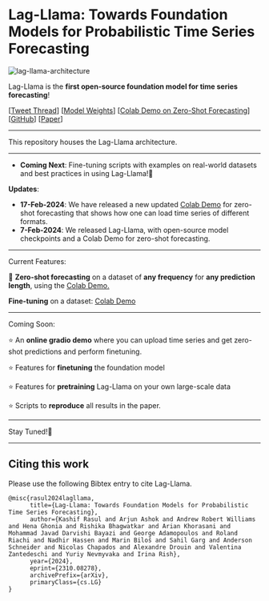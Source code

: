 # Lag-Llama: Towards Foundation Models for Probabilistic Time Series Forecasting

![lag-llama-architecture](images/lagllama.webp)

Lag-Llama is the <b>first open-source foundation model for time series forecasting</b>!

[[Tweet Thread](https://twitter.com/arjunashok37/status/1755261111233114165)] [[Model Weights](https://huggingface.co/time-series-foundation-models/Lag-Llama)] [[Colab Demo on Zero-Shot Forecasting](https://colab.research.google.com/drive/1XxrLW9VGPlZDw3efTvUi0hQimgJOwQG6?usp=sharing)] [[GitHub](https://github.com/time-series-foundation-models/lag-llama)] [[Paper](https://arxiv.org/abs/2310.08278)]

____
This repository houses the Lag-Llama architecture.

____

* **Coming Next**: Fine-tuning scripts with examples on real-world datasets and best practices in using Lag-Llama!🚀  

<b>Updates</b>:

* **17-Feb-2024**: We have released a new updated [Colab Demo](https://colab.research.google.com/drive/1XxrLW9VGPlZDw3efTvUi0hQimgJOwQG6?usp=sharing) for zero-shot forecasting that shows how one can load time series of different formats.
* **7-Feb-2024**: We released Lag-Llama, with open-source model checkpoints and a Colab Demo for zero-shot forecasting.

____

Current Features:

💫 <b>Zero-shot forecasting</b> on a dataset of <b>any frequency</b> for <b>any prediction length</b>, using the <a href="https://colab.research.google.com/drive/1XxrLW9VGPlZDw3efTvUi0hQimgJOwQG6?usp=sharing" target="_blank">Colab Demo.</a><br/>


<b>Fine-tuning</b> on a dataset: [Colab Demo](https://colab.research.google.com/drive/1uvTmh-pe1zO5TeaaRVDdoEWJ5dFDI-pA?usp=sharing)

____

Coming Soon:

⭐ An <b>online gradio demo</b> where you can upload time series and get zero-shot predictions and perform finetuning.

⭐ Features for <b>finetuning</b> the foundation model

⭐ Features for <b>pretraining</b> Lag-Llama on your own large-scale data

⭐ Scripts to <b>reproduce</b> all results in the paper.


____

Stay Tuned!🦙

____

## Citing this work

Please use the following Bibtex entry to cite Lag-Llama.

```
@misc{rasul2024lagllama,
      title={Lag-Llama: Towards Foundation Models for Probabilistic Time Series Forecasting}, 
      author={Kashif Rasul and Arjun Ashok and Andrew Robert Williams and Hena Ghonia and Rishika Bhagwatkar and Arian Khorasani and Mohammad Javad Darvishi Bayazi and George Adamopoulos and Roland Riachi and Nadhir Hassen and Marin Biloš and Sahil Garg and Anderson Schneider and Nicolas Chapados and Alexandre Drouin and Valentina Zantedeschi and Yuriy Nevmyvaka and Irina Rish},
      year={2024},
      eprint={2310.08278},
      archivePrefix={arXiv},
      primaryClass={cs.LG}
}
```





